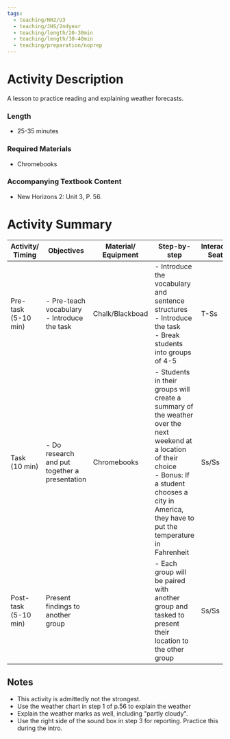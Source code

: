 ```yaml
---
tags:
  - teaching/NH2/U3
  - teaching/JHS/2ndyear
  - teaching/length/20-30min
  - teaching/length/30-40min
  - teaching/preparation/noprep
---
```

# Activity Description
A lesson to practice reading and explaining weather forecasts.
### Length
- 25-35 minutes
### Required Materials
- Chromebooks
### Accompanying Textbook Content
- New Horizons 2: Unit 3, P. 56.
# Activity Summary

| **Activity/<br>Timing** | **Objectives**                                 | Material/<br>Equipment | Step-by-step                                                                                                                                                                                                               | Interaction/<br>Seating |
| ----------------------- | ---------------------------------------------- | ---------------------- | -------------------------------------------------------------------------------------------------------------------------------------------------------------------------------------------------------------------------- | ----------------------- |
| Pre-task <br>(5-10 min) | - Pre-teach vocabulary<br>- Introduce the task | Chalk/Blackboad        | - Introduce the vocabulary and sentence structures<br>- Introduce the task<br>- Break students into groups of 4-5                                                                                                          | T-Ss                    |
| Task <br>(10 min)       | - Do research and put together a presentation  | Chromebooks            | - Students in their groups will create a summary of the weather over the next weekend at a location of their choice<br>- Bonus: If a student chooses a city in America, they have to put the temperature in Fahrenheit<br> | Ss/Ss                   |
| Post-task<br>(5-10 min) | Present findings to another group              |                        | - Each group will be paired with another group and tasked to present their location to the other group                                                                                                                     | Ss/Ss                   |
## Notes
- This activity is admittedly not the strongest.
- Use the weather chart in step 1 of p.56 to explain the weather
- Explain the weather marks as well, including "partly cloudy".
- Use the right side of the sound box in step 3 for reporting. Practice this during the intro.